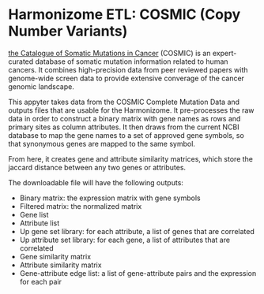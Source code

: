 # Harmonizome ETL: COSMIC (Copy Number Variants)

[the Catalogue of Somatic Mutations in Cancer](https://cancer.sanger.ac.uk/cosmic) (COSMIC) is an expert-curated database of somatic mutation information related to human cancers. It combines high-precision data from peer reviewed papers with genome-wide screen data to provide extensive converage of the cancer genomic landscape.

This appyter takes data from the COSMIC Complete Mutation Data and outputs files that are usable for the Harmonizome. It pre-processes the raw data  in order to construct a binary matrix with gene names as rows and primary sites as column attributes. It then draws from the current NCBI database to map the gene names to a set of approved gene symbols, so that synonymous genes are mapped to the same symbol. 

From here, it creates gene and attribute similarity matrices, which store the jaccard distance between any two genes or attributes. 

The downloadable file will have the following outputs:
* Binary matrix: the expression matrix with gene symbols
* Filtered matrix: the normalized matrix
* Gene list
* Attribute list 
* Up gene set library: for each attribute, a list of genes that are correlated
* Up attribute set library: for each gene, a list of attributes that are correlated
* Gene similarity matrix
* Attribute similarity matrix
* Gene-attribute edge list: a list of gene-attribute pairs and the expression for each pair 
